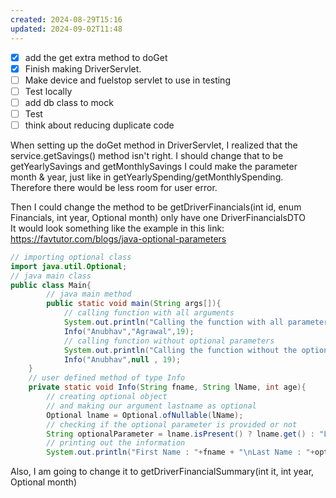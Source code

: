 ```yaml
---
created: 2024-08-29T15:16
updated: 2024-09-02T11:48
---
```

- [x] add the get extra method to doGet
- [x] Finish making DriverServlet. 
- [ ] Make device and fuelstop servlet to use in testing
- [ ] Test locally
- [ ] add db class to mock
- [ ] Test
- [ ] think about reducing duplicate code

When setting up the doGet method in DriverServlet, I realized that the service.getSavings() method isn't right. I should change that to be getYearlySavings and getMonthlySavings 
I could make the parameter month & year, just like in getYearlySpending/getMonthlySpending. Therefore there would be less room for user error. 

Then I could change the method to be getDriverFinancials(int id, enum Financials, int year, Optional<int> month) only have one DriverFinancialsDTO  
It would look something like the example in this link: https://favtutor.com/blogs/java-optional-parameters 
```java
// importing optional class
import java.util.Optional;
// java main class
public class Main{
		// java main method
 		public static void main(String args[]){
			// calling function with all arguments
			System.out.println("Calling the function with all parameters!!");
        	Info("Anubhav","Agrawal",19);
			// calling function without optional parameters
			System.out.println("Calling the function without the optional parameter!!");
			Info("Anubhav",null , 19);
    }
	// user defined method of type Info
    private static void Info(String fname, String lName, int age){
		// creating optional object
		// and making our argument lastname as optional
        Optional lname = Optional.ofNullable(lName);
		// checking if the optional parameter is provided or not
        String optionalParameter = lname.isPresent() ? lname.get() : "Last name not given!";
		// printing out the information
        System.out.println("First Name : "+fname + "\nLast Name : "+optionalParameter +"\nThe age : "+age);
```

Also, I am going to change it to getDriverFinancialSummary(int it, int year, Optional<int> month)